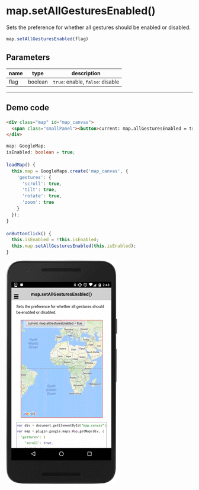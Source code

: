 # map.setAllGesturesEnabled()

Sets the preference for whether all gestures should be enabled or disabled.

```typescript
map.setAllGesturesEnabled(flag)
```

## Parameters

name   | type    | description
-------|---------|---------------------------------------
flag   | boolean | `true`: enable, `false`: disable

----------------------------------------------------------------------------------------------------------

## Demo code

```html
<div class="map" id="map_canvas">
  <span class="smallPanel"><button>current: map.allGesturesEnabled = true</button></span>
</div>
```

```typescript
map: GoogleMap;
isEnabled: boolean = true;

loadMap() {
  this.map = GoogleMaps.create('map_canvas', {
    'gestures': {
      'scroll': true,
      'tilt': true,
      'rotate': true,
      'zoom': true
    }
  });
}

onButtonClick() {
  this.isEnabled = !this.isEnabled;
  this.map.setAllGesturesEnabled(this.isEnabled);
}
```

![](image.gif)
